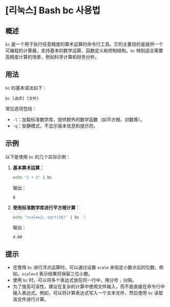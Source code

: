# [리눅스] Bash bc 사용법

## 概述
`bc` 是一个用于执行任意精度的算术运算的命令行工具。它的主要目的是提供一个可编程的计算器，支持基本的数学运算、函数定义和控制结构。`bc` 特别适合需要高精度计算的场景，例如科学计算和财务分析。

## 用法
`bc` 的基本语法如下：
```
bc [选项] [文件]
```
常见选项包括：
- `-l`：加载标准数学库，提供额外的数学函数（如平方根、对数等）。
- `-q`：安静模式，不显示版本信息和提示符。

## 示例
以下是使用 `bc` 的几个实际示例：

1. **基本算术运算**：
   ```bash
   echo "3 + 5" | bc
   ```
   输出：
   ```
   8
   ```

2. **使用标准数学库进行平方根计算**：
   ```bash
   echo "scale=2; sqrt(16)" | bc -l
   ```
   输出：
   ```
   4.00
   ```

## 提示
- 在使用 `bc` 进行浮点运算时，可以通过设置 `scale` 来指定小数点后的位数。例如，`scale=3` 表示结果将保留三位小数。
- 使用 `bc` 时，可以将多个表达式放在同一行中，用分号 `;` 分隔。
- 为了提高可读性，建议在复杂的计算中使用文件输入，而不是直接在命令行中输入表达式。例如，可以将计算表达式写入一个文本文件，然后使用 `bc` 读取该文件进行计算。